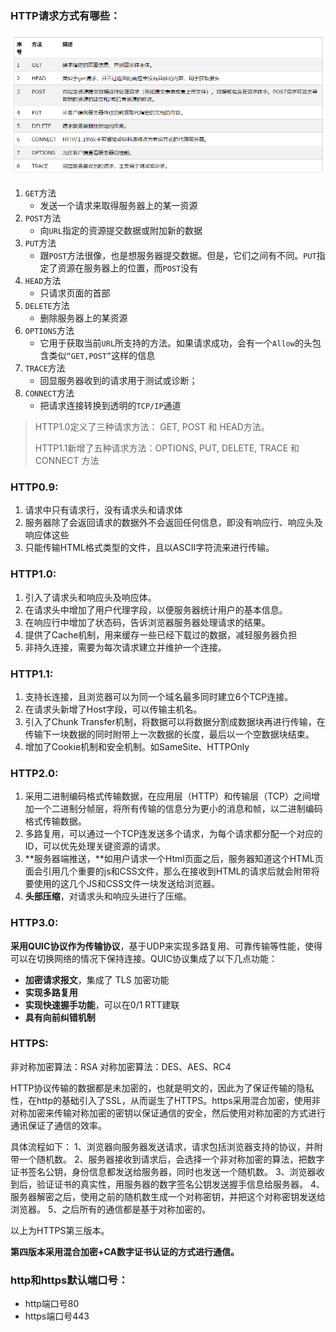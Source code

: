 ### HTTP请求方式有哪些：

![img](./img/1418466-20180810112625596-2103906128.png)

1. `GET`方法
   - 发送一个请求来取得服务器上的某一资源
2. `POST`方法
   - 向`URL`指定的资源提交数据或附加新的数据
3. `PUT`方法
   - 跟`POST`方法很像，也是想服务器提交数据。但是，它们之间有不同。`PUT`指定了资源在服务器上的位置，而`POST`没有
4. `HEAD`方法
   - 只请求页面的首部
5. `DELETE`方法
   - 删除服务器上的某资源
6. `OPTIONS`方法
   - 它用于获取当前`URL`所支持的方法。如果请求成功，会有一个`Allow`的头包含类似`“GET,POST”`这样的信息
7. `TRACE`方法
   - 回显服务器收到的请求用于测试或诊断；
8. `CONNECT`方法
   - 把请求连接转换到透明的`TCP/IP`通道

> HTTP1.0定义了三种请求方法： GET, POST 和 HEAD方法。
>
> HTTP1.1新增了五种请求方法：OPTIONS, PUT, DELETE, TRACE 和 CONNECT 方法

### HTTP0.9:

1. 请求中只有请求行，没有请求头和请求体
2. 服务器除了会返回请求的数据外不会返回任何信息，即没有响应行、响应头及响应体这些
3. 只能传输HTML格式类型的文件，且以ASCII字符流来进行传输。

### HTTP1.0:

1. 引入了请求头和响应头及响应体。
2. 在请求头中增加了用户代理字段，以便服务器统计用户的基本信息。
3. 在响应行中增加了状态码，告诉浏览器服务器处理请求的结果。
4. 提供了Cache机制，用来缓存一些已经下载过的数据，减轻服务器负担
5. 非持久连接，需要为每次请求建立并维护一个连接。

### HTTP1.1:

1. 支持长连接，且浏览器可以为同一个域名最多同时建立6个TCP连接。
2. 在请求头新增了Host字段，可以传输主机名。
3. 引入了Chunk Transfer机制，将数据可以将数据分割成数据块再进行传输，在传输下一块数据的同时附带上一次数据的长度，最后以一个空数据块结束。
4. 增加了Cookie机制和安全机制。如SameSite、HTTPOnly

### HTTP2.0:

1. 采用二进制编码格式传输数据，在应用层（HTTP）和传输层（TCP）之间增加一个二进制分帧层，将所有传输的信息分为更小的消息和帧，以二进制编码格式传输数据。
2. 多路复用，可以通过一个TCP连发送多个请求，为每个请求都分配一个对应的ID，可以优先处理关键资源的请求。
3. **服务器端推送，**如用户请求一个Html页面之后，服务器知道这个HTML页面会引用几个重要的js和CSS文件，那么在接收到HTML的请求后就会附带将要使用的这几个JS和CSS文件一块发送给浏览器。
4. **头部压缩**，对请求头和响应头进行了压缩。

### HTTP3.0:

**采用QUIC协议作为传输协议**，基于UDP来实现多路复用、可靠传输等性能，使得可以在切换网络的情况下保持连接。QUIC协议集成了以下几点功能：

- **加密请求报文**，集成了 TLS 加密功能
- **实现多路复用**
- **实现快速握手功能**，可以在0/1 RTT建联
- **具有向前纠错机制**

### HTTPS:

非对称加密算法：RSA
对称加密算法：DES、AES、RC4	

​	HTTP协议传输的数据都是未加密的，也就是明文的，因此为了保证传输的隐私性，在http的基础引入了SSL，从而诞生了HTTPS。https采用混合加密，使用非对称加密来传输对称加密的密钥以保证通信的安全，然后使用对称加密的方式进行通讯保证了通信的效率。

具体流程如下：
1、浏览器向服务器发送请求，请求包括浏览器支持的协议，并附带一个随机数。
2、服务器接收到请求后，会选择一个非对称加密的算法，把数字证书签名公钥，身份信息都发送给服务器，同时也发送一个随机数。
3、浏览器收到后，验证证书的真实性，用服务器的数字签名公钥发送握手信息给服务器。
4、服务器解密之后，使用之前的随机数生成一个对称密钥，并把这个对称密钥发送给浏览器。
5、之后所有的通信都是基于对称加密的。

以上为HTTPS第三版本。

**第四版本采用混合加密+CA数字证书认证的方式进行通信。**

### http和https默认端口号：

- http端口号80
- https端口号443